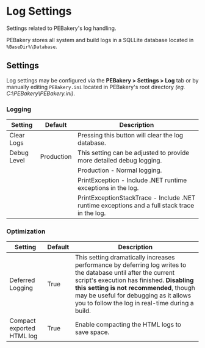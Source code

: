 # Log Settings

Settings related to PEBakery's log handling.

PEBakery stores all system and build logs in a SQLLite database located in `%BaseDir%\Database`.

## Settings

Log settings may be configured via the **PEBakery > Settings > Log** tab or by manually editing `PEBakery.ini` located in PEBakery's root directory *(eg. C:\PEBakery\PEBakery.ini)*.

### Logging

| Setting | Default | Description |
| --- | --- | --- |
| Clear Logs | | Pressing this button will clear the log database. |
| Debug Level | Production | This setting can be adjusted to provide more detailed debug logging. |
| | | Production - Normal logging. |
| | | PrintException - Include .NET runtime exceptions in the log. |
| | | PrintExceptionStackTrace - Include .NET runtime exceptions and a full stack trace in the log. |

### Optimization

| Setting | Default | Description |
| --- | --- | --- |
| Deferred Logging | True | This setting dramatically increases performance by deferring log writes to the database until after the current script's execution has finished. **Disabling this setting is not recommended**, though may be useful for debugging as it allows you to follow the log in real-time during a build. |
| Compact exported HTML log | True | Enable compacting the HTML logs to save space. |

